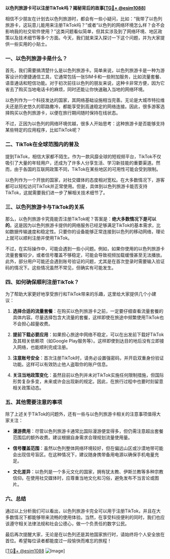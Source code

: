 **以色列旅游卡可以注册TikTok吗？揭秘背后的故事[[TG💪+ @esim1088](https://t.me/s/esim1088)]**

相信不少朋友在计划去以色列旅游时，都会有一些小疑问，比如：“我带了以色列旅游卡，这玩意儿能用来注册TikTok吗？”或者“以色列的网络环境怎么样？会不会影响我的社交软件使用？”这类问题看似简单，但其实涉及到了网络环境、地区政策以及技术细节等多个方面。今天，我们就来深入探讨一下这个问题，并为大家提供一些实用的小贴士。

### 一、以色列旅游卡是什么？

首先，我们需要搞清楚什么是以色列旅游卡。简单来说，以色列旅游卡是一种为游客设计的便捷通信工具，它通常包括一张SIM卡和一些附加服务，比如流量套餐、语音通话和短信功能。对于初次前往以色列的朋友来说，这种卡非常方便，因为它省去了购买当地电话卡的麻烦，同时还能让你快速融入当地的网络环境。

以色列作为一个科技发达的国家，其网络基础设施相当完善。无论是大城市特拉维夫还是历史悠久的耶路撒冷，都能享受到高速稳定的网络连接。因此，很多游客选择购买以色列旅游卡，以便在旅行期间随时保持在线状态。

不过，正因为以色列的网络环境优越，很多人开始思考：这种旅游卡是否能够支持某些特定的应用程序，比如TikTok呢？

### 二、TikTok在全球范围内的普及

提到TikTok，相信大家都不陌生。作为一款风靡全球的短视频平台，TikTok不仅吸引了大量的年轻用户，还成为了许多人分享生活、学习新技能的重要渠道。然而，由于各国的互联网政策不同，TikTok在某些地区的可用性可能会受到限制。

以色列作为一个开放的国家，对社交媒体的态度相对宽松。在大多数情况下，游客都可以轻松访问TikTok并正常使用。但是，具体到以色列旅游卡能否支持TikTok，这就需要我们进一步了解相关技术细节了。

### 三、以色列旅游卡与TikTok的关系

那么，以色列旅游卡究竟能否注册TikTok呢？答案是：**绝大多数情况下是可以的**。这是因为以色列旅游卡提供的网络服务已经足够满足TikTok的基本需求，比如数据传输速度和稳定性。只要你的设备能够正常连接到以色列的移动网络，理论上就可以顺利注册并使用TikTok。

不过，在实际操作中，可能会遇到一些小问题。例如，如果你使用的以色列旅游卡流量套餐较少，或者信号覆盖不够稳定，可能会导致视频加载缓慢甚至无法播放。此外，部分用户可能还会遇到账号验证的问题，尤其是在首次登录时需要输入验证码的情况下。这些情况虽然不常见，但确实有可能发生。

### 四、如何确保顺利注册TikTok？

为了帮助大家更好地享受旅行和TikTok带来的乐趣，这里给大家提供几个小建议：

1. **选择合适的流量套餐**：在购买以色列旅游卡之前，一定要仔细查看流量套餐的具体内容。尽量选择包含大流量的套餐，这样即使在旅途中频繁使用TikTok也不会担心超量收费。
   
2. **提前下载必要应用**：如果担心旅途中网络不稳定，可以在出发前下载好TikTok及其相关依赖项（如Google Play服务等）。这样即使到达目的地后没有立即接入网络，也能顺利完成注册。

3. **注意账号安全**：首次注册TikTok时，请务必设置强密码，并开启双重身份验证功能。这样可以有效防止他人盗取你的账户信息。

4. **关注当地政策变化**：虽然目前以色列并未对TikTok实施任何限制措施，但国际形势复杂多变，未来或许会出现新的规定。因此，在旅行过程中也要时刻留意相关政策动态。

### 五、其他需要注意的事项

除了上述关于TikTok的问题外，还有一些与以色列旅游卡相关的注意事项值得大家关注：

- **漫游费用**：尽管以色列旅游卡通常比国际漫游便宜得多，但仍需注意超出套餐范围后的额外收费。建议根据自身需求合理规划流量使用量。
  
- **信号覆盖范围**：虽然以色列整体网络环境较好，但在偏远山区或沙漠地带可能会出现信号盲区。在这种情况下，建议随身携带备用电源以确保手机电量充足。

- **文化差异**：以色列是一个多元文化的国家，拥有犹太教、伊斯兰教等多种宗教信仰。在使用社交媒体时，应尊重当地文化和习俗，避免发布不当言论或图片。

### 六、总结

通过以上分析我们可以看出，以色列旅游卡完全可以用于注册TikTok，并且在大多数情况下都能够带来流畅的使用体验。当然，在享受科技便利的同时，我们也应该遵守相关法律法规和社会公德心，做一个负责任的数字公民。

最后再次提醒大家，无论是在以色列还是其他国家旅行时，请始终将个人安全放在首位。希望每位读者都能度过一段愉快而难忘的旅程！

[[TG💪+ @esim1088](https://t.me/s/esim1088) ![Image](https://i.postimg.cc/4NQfJmqS/Snipaste-2025-05-13-00-14-12.png)]